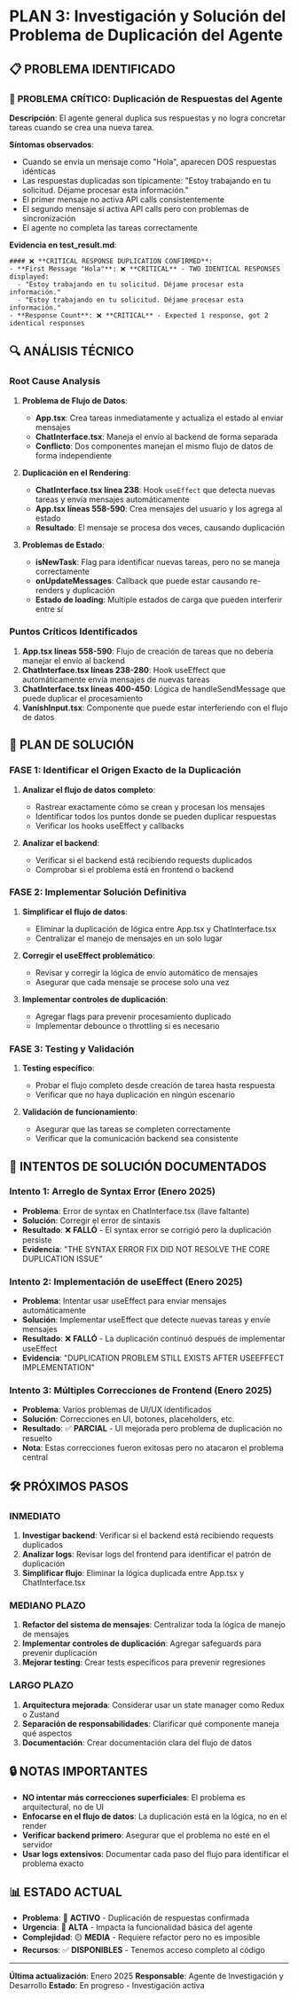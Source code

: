 # PLAN 3: Investigación y Solución del Problema de Duplicación del Agente

## 📋 PROBLEMA IDENTIFICADO

### 🚨 **PROBLEMA CRÍTICO**: Duplicación de Respuestas del Agente

**Descripción**: El agente general duplica sus respuestas y no logra concretar tareas cuando se crea una nueva tarea.

**Síntomas observados**:
- Cuando se envía un mensaje como "Hola", aparecen DOS respuestas idénticas
- Las respuestas duplicadas son típicamente: "Estoy trabajando en tu solicitud. Déjame procesar esta información."
- El primer mensaje no activa API calls consistentemente
- El segundo mensaje sí activa API calls pero con problemas de sincronización
- El agente no completa las tareas correctamente

**Evidencia en test_result.md**:
```
#### ❌ **CRITICAL RESPONSE DUPLICATION CONFIRMED**:
- **First Message "Hola"**: ❌ **CRITICAL** - TWO IDENTICAL RESPONSES displayed:
  - "Estoy trabajando en tu solicitud. Déjame procesar esta información."
  - "Estoy trabajando en tu solicitud. Déjame procesar esta información."
- **Response Count**: ❌ **CRITICAL** - Expected 1 response, got 2 identical responses
```

## 🔍 ANÁLISIS TÉCNICO

### **Root Cause Analysis**

1. **Problema de Flujo de Datos**:
   - **App.tsx**: Crea tareas inmediatamente y actualiza el estado al enviar mensajes
   - **ChatInterface.tsx**: Maneja el envío al backend de forma separada
   - **Conflicto**: Dos componentes manejan el mismo flujo de datos de forma independiente

2. **Duplicación en el Rendering**:
   - **ChatInterface.tsx línea 238**: Hook `useEffect` que detecta nuevas tareas y envía mensajes automáticamente
   - **App.tsx líneas 558-590**: Crea mensajes del usuario y los agrega al estado
   - **Resultado**: El mensaje se procesa dos veces, causando duplicación

3. **Problemas de Estado**:
   - **isNewTask**: Flag para identificar nuevas tareas, pero no se maneja correctamente
   - **onUpdateMessages**: Callback que puede estar causando re-renders y duplicación
   - **Estado de loading**: Multiple estados de carga que pueden interferir entre sí

### **Puntos Críticos Identificados**

1. **App.tsx líneas 558-590**: Flujo de creación de tareas que no debería manejar el envío al backend
2. **ChatInterface.tsx líneas 238-280**: Hook useEffect que automáticamente envía mensajes de nuevas tareas
3. **ChatInterface.tsx líneas 400-450**: Lógica de handleSendMessage que puede duplicar el procesamiento
4. **VanishInput.tsx**: Componente que puede estar interferiendo con el flujo de datos

## 🎯 PLAN DE SOLUCIÓN

### **FASE 1: Identificar el Origen Exacto de la Duplicación**

1. **Analizar el flujo de datos completo**:
   - Rastrear exactamente cómo se crean y procesan los mensajes
   - Identificar todos los puntos donde se pueden duplicar respuestas
   - Verificar los hooks useEffect y callbacks

2. **Analizar el backend**:
   - Verificar si el backend está recibiendo requests duplicados
   - Comprobar si el problema está en frontend o backend

### **FASE 2: Implementar Solución Definitiva**

1. **Simplificar el flujo de datos**:
   - Eliminar la duplicación de lógica entre App.tsx y ChatInterface.tsx
   - Centralizar el manejo de mensajes en un solo lugar

2. **Corregir el useEffect problemático**:
   - Revisar y corregir la lógica de envío automático de mensajes
   - Asegurar que cada mensaje se procese solo una vez

3. **Implementar controles de duplicación**:
   - Agregar flags para prevenir procesamiento duplicado
   - Implementar debounce o throttling si es necesario

### **FASE 3: Testing y Validación**

1. **Testing específico**:
   - Probar el flujo completo desde creación de tarea hasta respuesta
   - Verificar que no haya duplicación en ningún escenario

2. **Validación de funcionamiento**:
   - Asegurar que las tareas se completen correctamente
   - Verificar que la comunicación backend sea consistente

## 📝 INTENTOS DE SOLUCIÓN DOCUMENTADOS

### **Intento 1: Arreglo de Syntax Error (Enero 2025)**
- **Problema**: Error de syntax en ChatInterface.tsx (llave faltante)
- **Solución**: Corregir el error de sintaxis
- **Resultado**: ❌ **FALLÓ** - El syntax error se corrigió pero la duplicación persiste
- **Evidencia**: "THE SYNTAX ERROR FIX DID NOT RESOLVE THE CORE DUPLICATION ISSUE"

### **Intento 2: Implementación de useEffect (Enero 2025)**
- **Problema**: Intentar usar useEffect para enviar mensajes automáticamente
- **Solución**: Implementar useEffect que detecte nuevas tareas y envíe mensajes
- **Resultado**: ❌ **FALLÓ** - La duplicación continuó después de implementar useEffect
- **Evidencia**: "DUPLICATION PROBLEM STILL EXISTS AFTER USEEFFECT IMPLEMENTATION"

### **Intento 3: Múltiples Correcciones de Frontend (Enero 2025)**
- **Problema**: Varios problemas de UI/UX identificados
- **Solución**: Correcciones en UI, botones, placeholders, etc.
- **Resultado**: ✅ **PARCIAL** - UI mejorada pero problema de duplicación no resuelto
- **Nota**: Estas correcciones fueron exitosas pero no atacaron el problema central

## 🛠️ PRÓXIMOS PASOS

### **INMEDIATO**
1. **Investigar backend**: Verificar si el backend está recibiendo requests duplicados
2. **Analizar logs**: Revisar logs del frontend para identificar el patrón de duplicación
3. **Simplificar flujo**: Eliminar la lógica duplicada entre App.tsx y ChatInterface.tsx

### **MEDIANO PLAZO**
1. **Refactor del sistema de mensajes**: Centralizar toda la lógica de manejo de mensajes
2. **Implementar controles de duplicación**: Agregar safeguards para prevenir duplicación
3. **Mejorar testing**: Crear tests específicos para prevenir regresiones

### **LARGO PLAZO**
1. **Arquitectura mejorada**: Considerar usar un state manager como Redux o Zustand
2. **Separación de responsabilidades**: Clarificar qué componente maneja qué aspectos
3. **Documentación**: Crear documentación clara del flujo de datos

## 🔒 NOTAS IMPORTANTES

- **NO intentar más correcciones superficiales**: El problema es arquitectural, no de UI
- **Enfocarse en el flujo de datos**: La duplicación está en la lógica, no en el render
- **Verificar backend primero**: Asegurar que el problema no esté en el servidor
- **Usar logs extensivos**: Documentar cada paso del flujo para identificar el problema exacto

## 📊 ESTADO ACTUAL

- **Problema**: 🔴 **ACTIVO** - Duplicación de respuestas confirmada
- **Urgencia**: 🔴 **ALTA** - Impacta la funcionalidad básica del agente
- **Complejidad**: 🟡 **MEDIA** - Requiere refactor pero no es imposible
- **Recursos**: ✅ **DISPONIBLES** - Tenemos acceso completo al código

---

**Última actualización**: Enero 2025
**Responsable**: Agente de Investigación y Desarrollo
**Estado**: En progreso - Investigación activa